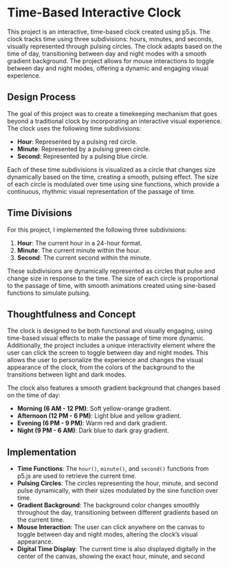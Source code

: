 # Time-Based Interactive Clock

This project is an interactive, time-based clock created using p5.js. The clock tracks time using three subdivisions: hours, minutes, and seconds, visually represented through pulsing circles. The clock adapts based on the time of day, transitioning between day and night modes with a smooth gradient background. The project allows for mouse interactions to toggle between day and night modes, offering a dynamic and engaging visual experience.

## Design Process

The goal of this project was to create a timekeeping mechanism that goes beyond a traditional clock by incorporating an interactive visual experience. The clock uses the following time subdivisions:

- **Hour**: Represented by a pulsing red circle.
- **Minute**: Represented by a pulsing green circle.
- **Second**: Represented by a pulsing blue circle.

Each of these time subdivisions is visualized as a circle that changes size dynamically based on the time, creating a smooth, pulsing effect. The size of each circle is modulated over time using sine functions, which provide a continuous, rhythmic visual representation of the passage of time.

## Time Divisions

For this project, I implemented the following three subdivisions:

1. **Hour**: The current hour in a 24-hour format.
2. **Minute**: The current minute within the hour.
3. **Second**: The current second within the minute.

These subdivisions are dynamically represented as circles that pulse and change size in response to the time. The size of each circle is proportional to the passage of time, with smooth animations created using sine-based functions to simulate pulsing.

## Thoughtfulness and Concept

The clock is designed to be both functional and visually engaging, using time-based visual effects to make the passage of time more dynamic. Additionally, the project includes a unique interactivity element where the user can click the screen to toggle between day and night modes. This allows the user to personalize the experience and changes the visual appearance of the clock, from the colors of the background to the transitions between light and dark modes.

The clock also features a smooth gradient background that changes based on the time of day:
- **Morning (6 AM - 12 PM)**: Soft yellow-orange gradient.
- **Afternoon (12 PM - 6 PM)**: Light blue and yellow gradient.
- **Evening (6 PM - 9 PM)**: Warm red and dark gradient.
- **Night (9 PM - 6 AM)**: Dark blue to dark gray gradient.

## Implementation

- **Time Functions**: The `hour()`, `minute()`, and `second()` functions from p5.js are used to retrieve the current time.
- **Pulsing Circles**: The circles representing the hour, minute, and second pulse dynamically, with their sizes modulated by the sine function over time.
- **Gradient Background**: The background color changes smoothly throughout the day, transitioning between different gradients based on the current time.
- **Mouse Interaction**: The user can click anywhere on the canvas to toggle between day and night modes, altering the clock’s visual appearance.
- **Digital Time Display**: The current time is also displayed digitally in the center of the canvas, showing the exact hour, minute, and second


